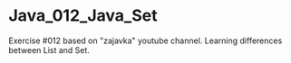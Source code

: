 # Java_012_Java_Set
Exercise #012 based on "zajavka" youtube channel.
Learning differences between List and Set.
